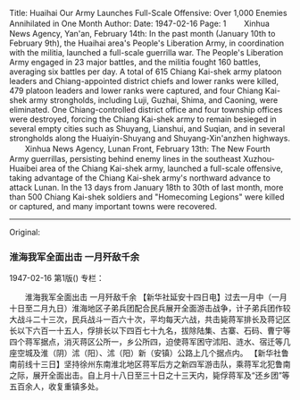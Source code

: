 Title: Huaihai Our Army Launches Full-Scale Offensive: Over 1,000 Enemies Annihilated in One Month
Author:
Date: 1947-02-16
Page: 1
　　Xinhua News Agency, Yan'an, February 14th: In the past month (January 10th to February 9th), the Huaihai area's People's Liberation Army, in coordination with the militia, launched a full-scale guerrilla war. The People's Liberation Army engaged in 23 major battles, and the militia fought 160 battles, averaging six battles per day. A total of 615 Chiang Kai-shek army platoon leaders and Chiang-appointed district chiefs and lower ranks were killed, 479 platoon leaders and lower ranks were captured, and four Chiang Kai-shek army strongholds, including Luji, Guzhai, Shima, and Caoning, were eliminated. One Chiang-controlled district office and four township offices were destroyed, forcing the Chiang Kai-shek army to remain besieged in several empty cities such as Shuyang, Lianshui, and Suqian, and in several strongholds along the Huaiyin-Shuyang and Shuyang-Xin'anzhen highways.
　　Xinhua News Agency, Lunan Front, February 13th: The New Fourth Army guerrillas, persisting behind enemy lines in the southeast Xuzhou-Huaibei area of the Chiang Kai-shek army, launched a full-scale offensive, taking advantage of the Chiang Kai-shek army's northward advance to attack Lunan. In the 13 days from January 18th to 30th of last month, more than 500 Chiang Kai-shek soldiers and "Homecoming Legions" were killed or captured, and many important towns were recovered.



<hr /> 

Original: 


### 淮海我军全面出击  一月歼敌千余

1947-02-16
第1版()
专栏：

　　淮海我军全面出击
    一月歼敌千余
    【新华社延安十四日电】过去一月中（一月十日至二月九日）淮海地区子弟兵团配合民兵展开全面游击战争，计子弟兵团作较大战斗二十三次，民兵战斗一百六十次，平均每天六战，共击毙蒋军排长及蒋记区长以下六百一十五人，俘排长以下四百七十九名，拔除陆集、古寨、石码、曹宁等四个蒋军据点，消灭蒋区公所一，乡公所四，迫使蒋军困守沭阳、涟水、宿迁等几座空城及淮（阴）沭（阳）、沭（阳）新（安镇）公路上几个据点内。
    【新华社鲁南前线十三日】坚持徐州东南淮北地区蒋军后方之新四军游击队，乘蒋军北犯鲁南之际，展开全面出击。自上月十八日至三十日之十三天内，毙俘蒋军及“还乡团”等五百余人，收复重镇多处。
